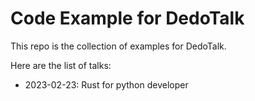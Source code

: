 # Code Example for DedoTalk

This repo is the collection of examples for DedoTalk.

Here are the list of talks:

- 2023-02-23: Rust for python developer
